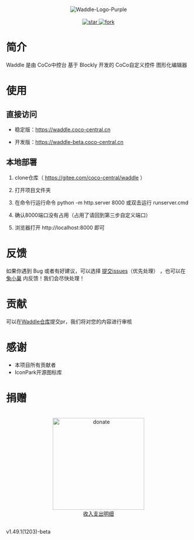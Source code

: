 <p align="center">
    <br>
    <img src="https://waddle.coco-central.cn/static/img/logo/logo-purple-full.png" alt="Waddle-Logo-Purple"/>
    <br>
    <br>
    <a href='https://gitee.com/coco-central/waddle/stargazers'>
    <img src='https://gitee.com/coco-central/waddle/badge/star.svg?theme=white' alt='star'></img>
    </a>
    <a href='https://gitee.com/coco-central/waddle/members'>
    <img src='https://gitee.com/coco-central/waddle/badge/fork.svg?theme=white' alt='fork'></img>
    </a>
    <br>
</p>

# 简介

Waddle 是由 CoCo中控台 基于 Blockly 开发的 CoCo自定义控件 图形化编辑器

# 使用

## 直接访问

- 稳定版：https://waddle.coco-central.cn

- 开发版：https://waddle-beta.coco-central.cn

## 本地部署

1. clone仓库（ https://gitee.com/coco-central/waddle ）

2. 打开项目文件夹

3. 在命令行运行命令 python -m http.server 8000 或双击运行 runserver.cmd

4. 确认8000端口没有占用（占用了请回到第三步自定义端口）

5. 浏览器打开 http://localhost:8000 即可


# 反馈

如果你遇到 Bug 或者有好建议，可以选择 [提交issues](https://gitee.com/coco-central/waddle/issues)（优先处理） ，也可以在 [兔小巢](https://support.qq.com/product/420668) 内反馈！我们会尽快处理！

# 贡献

可以在[Waddle仓库](https://gitee.com/coco-central/waddle)提交pr，我们将对您的内容进行审核

# 感谢

- 本项目所有贡献者
- IconPark开源图标库

# 捐赠

<p align="center">
  <br>
  <img src="https://waddle.coco-central.cn/static/img/donate.png" alt="donate" height="250" width="250" />
  <br>
  <a href="https://waddle.coco-central.cn/docs/#/appendix/2-收入支出明细">收入支出明细</a>
  <br>
</p>
<br>

<div class="waddle-version-bot">v1.49.1(1203)-beta</div>